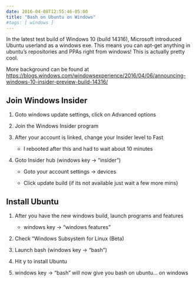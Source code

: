 ```yaml
---
date: 2016-04-08T12:55:46-05:00
title: "Bash on Ubuntu on Windows"
#tags: [ windows ]
---
```


In the latest test build of Windows 10 (build 14316), Microsoft introduced
Ubuntu userland as a windows exe. This means you can apt-get anything in
ubuntu’s repositories and PPAs right from windows! This is actually pretty cool.

More background can be found at
<https://blogs.windows.com/windowsexperience/2016/04/06/announcing-windows-10-insider-preview-build-14316/>

**Join Windows Insider**
--------------------

1.  Goto windows update settings, click on Advanced options

2.  Join the Windows Insider program

3.  After your account is linked, change your Insider level to Fast

    -   I rebooted after this and had to wait about 10 minutes

4.  Goto Insider hub (windows key -> “insider”)

    -   Goto your account settings -> devices

    -   Click update build (if its not available just wait a few more mins)


**Install Ubuntu**
--------------

1.  After you have the new windows build, launch programs and features

    -   windows key -> “windows features”

2.  Check “Windows Subsystem for Linux (Beta)

3.  Launch bash (windows key -> “bash”)

4.  Hit y to install Ubuntu

5.  windows key -> “bash” will now give you bash on ubuntu... on windows


